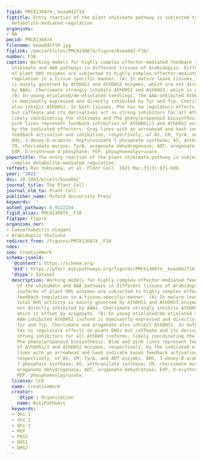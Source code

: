 ```yaml
---
figid: PMC8136874__koaa042f10
figtitle: Entry reaction of the plant shikimate pathway is subjected to highly complex
  metabolite-mediated regulation
organisms:
- NA
pmcid: PMC8136874
filename: koaa042f10.jpg
figlink: /pmc/articles/PMC8136874/figure/koaa042-F10/
number: F10
caption: Working models for highly complex effector-mediated feedback systems of the
  shikimate and AAA pathways in different tissues of Arabidopsis. Different isoforms
  of plant DHS enzymes are subjected to highly complex effector-mediated feedback
  regulation in a tissue-specific manner. (A) In mature leave tissues, total DHS activity
  is mainly governed by AthDHS1 and AthDHS3 enzymes, which are not directly inhibited
  by AAAs. Chorismate strongly inhibits AthDHS1 and AthDHS3, which is offset by arogenate.
  (B) In young etiolated/de-etiolated seedlings, the AAA-inhibited AthDHS2 isoform
  is dominantly expressed and directly inhibited by Tyr and Trp. Chorismate and arogenate
  also inhibit AthDHS2. In both tissues, Phe has no regulatory effects on plant DHSs
  but caffeate and its derivatives act as strong inhibitors for all AthDHS isoforms,
  likely coordinating the shikimate and Phe phenylpropanoid biosynthesis. Blue and
  pink lines represent feedback inhibition of AthDHS1/3 and AthDHS2 enzymes, respectively,
  by the indicated effectors. Gray lines with an arrowhead and hash indicate known
  feedback activation and inhibition, respectively, of AS, CM, TyrA, and ADT enzymes.
  DHS, 3-deoxy-D-arabino- heptulosonate 7-phosphate synthase; AS, anthranilate synthase;
  CM, chorismate mutase; TyrA, arogenate dehydrogenase; ADT, arogenate dehydratase;
  E4P, D-erythrose 4-phosphate; PEP, phosphoenolpyruvate.
papertitle: The entry reaction of the plant shikimate pathway is subjected to highly
  complex metabolite-mediated regulation.
reftext: Ryo Yokoyama, et al. Plant Cell. 2021 Mar;33(3):671-696.
year: '2021'
doi: 10.1093/plcell/koaa042
journal_title: The Plant Cell
journal_nlm_ta: Plant Cell
publisher_name: Oxford University Press
keywords: ''
automl_pathway: 0.9122254
figid_alias: PMC8136874__F10
figtype: Figure
organisms_ner:
- Caenorhabditis elegans
- Arabidopsis thaliana
redirect_from: /figures/PMC8136874__F10
ndex: ''
seo: CreativeWork
schema-jsonld:
  '@context': https://schema.org/
  '@id': https://pfocr.wikipathways.org/figures/PMC8136874__koaa042f10.html
  '@type': Dataset
  description: Working models for highly complex effector-mediated feedback systems
    of the shikimate and AAA pathways in different tissues of Arabidopsis. Different
    isoforms of plant DHS enzymes are subjected to highly complex effector-mediated
    feedback regulation in a tissue-specific manner. (A) In mature leave tissues,
    total DHS activity is mainly governed by AthDHS1 and AthDHS3 enzymes, which are
    not directly inhibited by AAAs. Chorismate strongly inhibits AthDHS1 and AthDHS3,
    which is offset by arogenate. (B) In young etiolated/de-etiolated seedlings, the
    AAA-inhibited AthDHS2 isoform is dominantly expressed and directly inhibited by
    Tyr and Trp. Chorismate and arogenate also inhibit AthDHS2. In both tissues, Phe
    has no regulatory effects on plant DHSs but caffeate and its derivatives act as
    strong inhibitors for all AthDHS isoforms, likely coordinating the shikimate and
    Phe phenylpropanoid biosynthesis. Blue and pink lines represent feedback inhibition
    of AthDHS1/3 and AthDHS2 enzymes, respectively, by the indicated effectors. Gray
    lines with an arrowhead and hash indicate known feedback activation and inhibition,
    respectively, of AS, CM, TyrA, and ADT enzymes. DHS, 3-deoxy-D-arabino- heptulosonate
    7-phosphate synthase; AS, anthranilate synthase; CM, chorismate mutase; TyrA,
    arogenate dehydrogenase; ADT, arogenate dehydratase; E4P, D-erythrose 4-phosphate;
    PEP, phosphoenolpyruvate.
  license: CC0
  name: CreativeWork
  creator:
    '@type': Organization
    name: WikiPathways
  keywords:
  - dhs-1
  - dhs-2
  - dhs-3
  - PEP
  - PAS2
  - DHS1
  - DHS2
---
```

